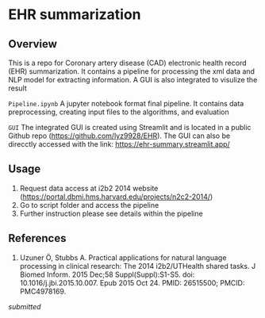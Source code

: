 # EHR summarization

## Overview

This is a repo for Coronary artery disease (CAD) electronic health record (EHR) summarization. It contains a pipeline for processing the xml data and NLP model for extracting information. 
A GUI is also integrated to visulize the result

`Pipeline.ipynb` A jupyter notebook format final pipeline. It contains data preprocessing, creating input files to the algorithms, and evaluation

`GUI` The integrated GUI is created using Streamlit and is located in a public Github repo (https://github.com/lyz9928/EHR). The GUI can also be direcctly accessed with the link: https://ehr-summary.streamlit.app/

## Usage

1. Request data access at i2b2 2014 website (https://portal.dbmi.hms.harvard.edu/projects/n2c2-2014/)
2. Go to script folder and access the pipeline
3. Further instruction please see details within the pipeline

## References

1. Uzuner Ö, Stubbs A. Practical applications for natural language processing in clinical research: The 2014 i2b2/UTHealth shared tasks. J Biomed Inform. 2015 Dec;58 Suppl(Suppl):S1-S5. doi: 10.1016/j.jbi.2015.10.007. Epub 2015 Oct 24. PMID: 26515500; PMCID: PMC4978169.

_submitted_
